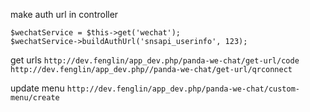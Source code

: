 make auth url in controller    

```$wechatService = $this->get('wechat');```  
```$wechatService->buildAuthUrl('snsapi_userinfo', 123);```

get urls
```http://dev.fenglin/app_dev.php/panda-we-chat/get-url/code```   
```http://dev.fenglin/app_dev.php//panda-we-chat/get-url/qrconnect```  

update menu
```http://dev.fenglin/app_dev.php/panda-we-chat/custom-menu/create```  

    